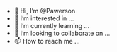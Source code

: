- 👋 Hi, I’m @Pawerson
- 👀 I’m interested in ...
- 🌱 I’m currently learning ...
- 💞️ I’m looking to collaborate on ...
- 📫 How to reach me ...

<!---
Pawerson/Pawerson is a ✨ special ✨ repository because its `README.md` (this file) appears on your GitHub profile.
You can click the Preview link to take a look at your changes.
--->
